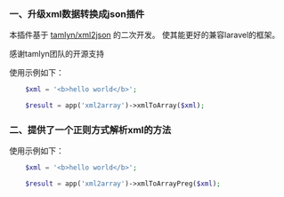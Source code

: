 ### 一、升级xml数据转换成json插件

本插件基于 [tamlyn/xml2json](https://github.com/tamlyn/xml2json) 的二次开发。
使其能更好的兼容laravel的框架。

感谢tamlyn团队的开源支持

使用示例如下：
```php
    $xml = '<b>hello world</b>';

    $result = app('xml2array')->xmlToArray($xml);
```

### 二、提供了一个正则方式解析xml的方法
使用示例如下：
```php
    $xml = '<b>hello world</b>';

    $result = app('xml2array')->xmlToArrayPreg($xml);
```
